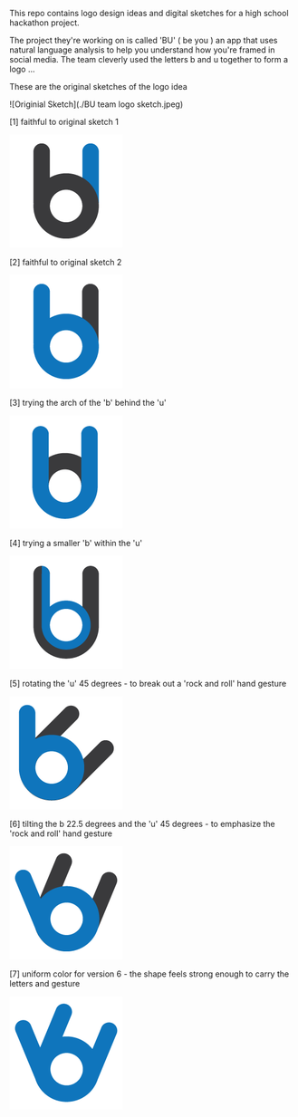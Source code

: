 This repo contains logo design ideas and digital sketches for a high school hackathon project.

The project they're working on is called 'BU' ( be you ) an app that uses natural language analysis to help you understand how you're framed in social media. The team cleverly used the letters b and u together to form a logo ...

These are the original sketches of the logo idea

![Originial Sketch](./BU team logo sketch.jpeg)

[1] faithful to original sketch 1

![First Cut](./bu-logo-1.png)


[2] faithful to original sketch 2

![Second Cut](./bu-logo-2.png)


[3] trying the arch of the 'b' behind the 'u'

![Third Cut](./bu-logo-3.png)


[4] trying a smaller 'b' within the 'u'

![Forth Cut](./bu-logo-4.png)


[5] rotating the 'u' 45 degrees - to break out a 'rock and roll' hand gesture

![Fifth Cut](./bu-logo-5.png)


[6] tilting the b 22.5 degrees and the 'u' 45 degrees - to emphasize the 'rock and roll' hand gesture

![Sixth Cut](./bu-logo-6.png)


[7] uniform color for version 6 - the shape feels strong enough to carry the letters and gesture

![Seventh Cut](./bu-logo-7.png)